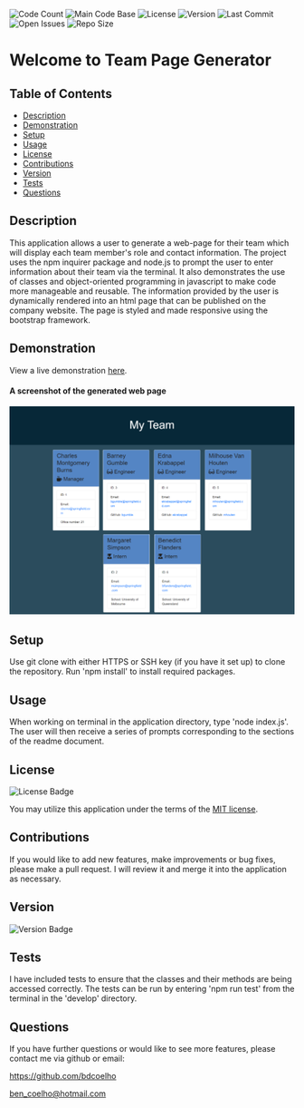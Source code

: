 
  ![Code Count](https://img.shields.io/github/languages/count/bdcoelho/team-page) 
  ![Main Code Base](https://img.shields.io/github/languages/top/bdcoelho/team-page) 
  ![License](https://img.shields.io/badge/license-MIT-blue) 
  ![Version](https://img.shields.io/badge/version-1.0-red) 
  ![Last Commit](https://img.shields.io/github/last-commit/bdcoelho/team-page) 
  ![Open Issues](https://img.shields.io/github/issues-raw/bdcoelho/team-page) 
  ![Repo Size](https://img.shields.io/github/repo-size/bdcoelho/team-page)

  # Welcome to Team Page Generator


  ## Table of Contents

  * [Description](#Description)
  * [Demonstration](#Demonstration)
  * [Setup](#Setup)
  * [Usage](#Usage)
  * [License](#License)
  * [Contributions](#Contributions)
  * [Version](#Version)
  * [Tests](#Tests)
  * [Questions](#Questions)


  ## Description

  This application allows a user to generate a web-page for their team which will display each team member's role and contact information. The project uses the npm inquirer package and node.js to prompt the user to enter information about their team via the terminal. It also demonstrates the use of classes and object-oriented programming in javascript to make code more manageable and reusable. The information provided by the user is dynamically rendered into an html page that can be published on the company website. The page is styled and made responsive using the bootstrap framework.


  ## Demonstration

  View a live demonstration [here](https://youtu.be/m_QH2Y52wDQ).

  #### A screenshot of the generated web page

  ![Screenshot](./Assets/screenshot.png "Screenshot")

  ## Setup

  Use git clone with either HTTPS or SSH key (if you have it set up) to clone the repository. Run 'npm install' to install required packages.


  ## Usage

  When working on terminal in the application directory, type 'node index.js'. The user will then receive a series of prompts corresponding to the sections of the readme document.


  ## License

  ![License Badge](https://img.shields.io/badge/license-MIT-blue)

  You may utilize this application under the terms of the [MIT license](assets/licences/MIT.txt).


  ## Contributions

  If you would like to add  new features, make improvements or bug fixes, please make a pull request. I will review it and merge it into the application as necessary.


  ## Version

  ![Version Badge](https://img.shields.io/badge/version-1.0-red)


  ## Tests

  I have included tests to ensure that the classes and their methods are being accessed correctly. The tests can be run by entering 'npm run test' from the terminal in the 'develop' directory.

  ## Questions

  If you have further questions or would like to see more features, please contact me via github or email:

  https://github.com/bdcoelho 

  ben_coelho@hotmail.com

  